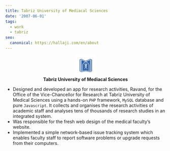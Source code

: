 ```yaml
---
title: Tabriz University of Mediacal Sciences
date: '2007-06-01'
tags:
  - work
  - tabriz
seo:
  canonical: https://hallaji.com/en/about
---
```

<p align='center'>
  <img src='/assets/stories/tbzmed.png' height='64'  /><br />
  <b>Tabriz University of Mediacal Sciences</b>
</p>

* Designed and developed an app for research activities, Ravand, for the Office of the Vice-Chancellor for Research at Tabriz University of Medical Sciences using a hands-on `PHP` framework, `MySQL` database and pure `Javascript`. It collects and organises the research activities of academic staff and analyses tens of thousands of research studies in an integrated system.
* Was responsible for the fresh web design of the medical faculty’s website.
* Implemented a simple network-based issue tracking system which enables faculty staff to report software problems or upgrade requests from their computers.
